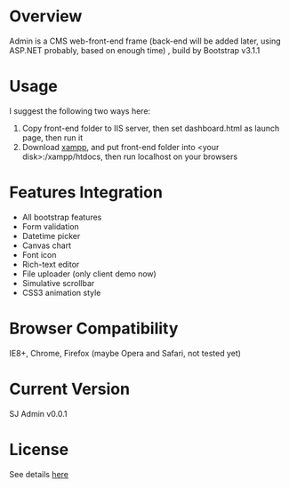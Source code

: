 # Overview #

Admin is a CMS web-front-end frame (back-end will be added later, using ASP.NET probably, based on enough time) , build by Bootstrap v3.1.1

# Usage #

I suggest the following two ways here:

1. Copy front-end folder to IIS server, then set dashboard.html as launch page, then run it
2. Download [xampp](https://www.apachefriends.org/index.html), and put front-end folder into &lt;your disk&gt;:/xampp/htdocs, then run localhost on your browsers

# Features Integration #

* All bootstrap features
* Form validation
* Datetime picker
* Canvas chart
* Font icon
* Rich-text editor
* File uploader (only client demo now)
* Simulative scrollbar
* CSS3 animation style

# Browser Compatibility #

IE8+, Chrome, Firefox (maybe Opera and Safari, not tested yet)

# Current Version #

SJ Admin v0.0.1

# License #

See details [here](https://github.com/JSoon/Admin/blob/master/LICENSE)
